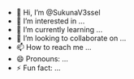 - 👋 Hi, I’m @SukunaV3ssel
- 👀 I’m interested in ...
- 🌱 I’m currently learning ...
- 💞️ I’m looking to collaborate on ...
- 📫 How to reach me ...
- 😄 Pronouns: ...
- ⚡ Fun fact: ...

<!---
SukunaV3ssel/SukunaV3ssel is a ✨ special ✨ repository because its `README.md` (this file) appears on your GitHub profile.
You can click the Preview link to take a look at your changes.
--->
